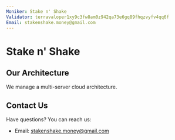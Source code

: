 ```yaml
---
Moniker: Stake n' Shake
Validator: terravaloper1xy9c3fw8am0z942qa73e6gq89fhqzvyfv4qq6f
Email: stakenshake.money@gmail.com
---
```


# Stake n' Shake

## Our Architecture

We manage a multi-server cloud architecture.

## Contact Us

Have questions? You can reach us:

- Email: stakenshake.money@gmail.com
